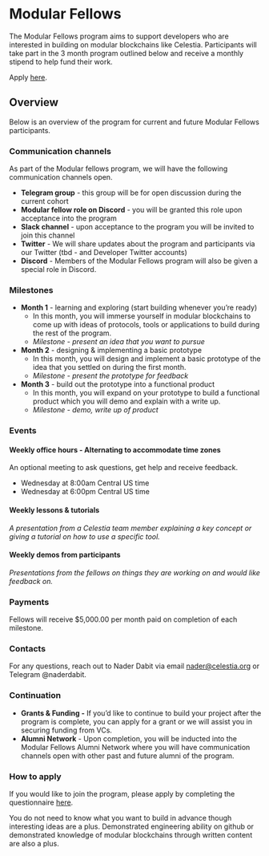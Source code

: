 # Modular Fellows

The Modular Fellows program aims to support developers who are interested
in building on modular blockchains like Celestia. Participants will take
part in the 3 month program outlined below and receive a monthly stipend
to help fund their work.

Apply [here](https://celestia-intake.typeform.com/to/RB5FgXt2).

## Overview

Below is an overview of the program for current and future Modular Fellows
participants.

### Communication channels

As part of the Modular fellows program, we will have the following communication
channels open.

- **Telegram group** - this group will be for open discussion during the current
  cohort
- **Modular fellow role on Discord** - you will be granted this role upon acceptance
  into the program
- **Slack channel** - upon acceptance to the program you will be invited to join
  this channel
- **Twitter** - We will share updates about the program and participants via our
  Twitter (tbd - and Developer Twitter accounts)
- **Discord** - Members of the Modular Fellows program will also be given a
  special role in Discord.

### Milestones

- **Month 1** - learning and exploring (start building whenever you’re ready)
  - In this month, you will immerse yourself in modular blockchains to come up
    with ideas of protocols, tools or applications to build during the rest
    of the program.
  - *Milestone - present an idea that you want to pursue*
- **Month 2** - designing & implementing a basic prototype
  - In this month, you will design and implement a basic prototype of the
    idea that you settled on during the first month.
  - *Milestone - present the prototype for feedback*
- **Month 3** - build out the prototype into a functional product
  - In this month, you will expand on your prototype to build a functional
  product which you will demo and explain with a write up.
  - *Milestone - demo, write up of product*

### Events

#### Weekly office hours - Alternating to accommodate time zones

An optional meeting to ask questions, get help and receive feedback.

- Wednesday at 8:00am Central US time
- Wednesday at 6:00pm Central US time

#### Weekly lessons & tutorials

*A presentation from a Celestia team member explaining a key concept or giving
a tutorial on how to use a specific tool.*

#### Weekly demos from participants

*Presentations from the fellows on things they are working on and would like
feedback on.*

### Payments

Fellows will receive $5,000.00 per month paid on completion of each milestone.

### Contacts

For any questions, reach out to Nader Dabit via email nader@celestia.org or
Telegram @naderdabit.

### Continuation

- **Grants & Funding -** If you’d like to continue to build your project after the
  program is complete, you can apply for a grant or we will assist you in securing
  funding from VCs.
- **Alumni Network** - Upon completion, you will be inducted into the Modular Fellows
  Alumni Network where you will have communication channels open with other past
  and future alumni of the program.

### How to apply

If you would like to join the program, please apply by completing the questionnaire
[here](https://celestia-intake.typeform.com/to/RB5FgXt2).

You do not need to know what you want to build in advance though interesting ideas
are a plus. Demonstrated engineering ability on github or demonstrated knowledge
of modular blockchains through written content are also a plus.
